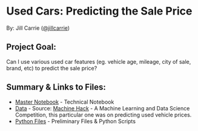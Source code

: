 # Used Cars: Predicting the Sale Price 
By: Jill Carrie ([@jillcarrie](https://github.com/jillcarrie/))

## Project Goal:
Can I use various used car features (eg. vehicle age, mileage, city of sale, brand, etc) to predict the sale price? 

## Summary & Links to Files:

- [Master Notebook](https://github.com/JillCarrie/Mod4/blob/master/master.ipynb) - Technical Notebook
- [Data](https://github.com/JillCarrie/Mod4/blob/master/data/cars.csv) - Source: [Machine Hack](https://www.machinehack.com/course/predicting-the-costs-of-used-cars-hackathon-by-imarticus/) - A Machine Learning and Data Science Competition, this particular one was on predicting used vehicle prices.
- [Python Files](https://github.com/JillCarrie/Mod4/tree/master/python_files) - Preliminary Files & Python Scripts





